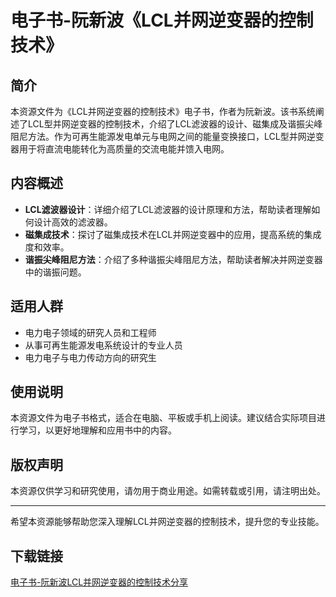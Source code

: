 # 电子书-阮新波《LCL并网逆变器的控制技术》

## 简介

本资源文件为《LCL并网逆变器的控制技术》电子书，作者为阮新波。该书系统阐述了LCL型并网逆变器的控制技术，介绍了LCL滤波器的设计、磁集成及谐振尖峰阻尼方法。作为可再生能源发电单元与电网之间的能量变换接口，LCL型并网逆变器用于将直流电能转化为高质量的交流电能并馈入电网。

## 内容概述

- **LCL滤波器设计**：详细介绍了LCL滤波器的设计原理和方法，帮助读者理解如何设计高效的滤波器。
- **磁集成技术**：探讨了磁集成技术在LCL并网逆变器中的应用，提高系统的集成度和效率。
- **谐振尖峰阻尼方法**：介绍了多种谐振尖峰阻尼方法，帮助读者解决并网逆变器中的谐振问题。

## 适用人群

- 电力电子领域的研究人员和工程师
- 从事可再生能源发电系统设计的专业人员
- 电力电子与电力传动方向的研究生

## 使用说明

本资源文件为电子书格式，适合在电脑、平板或手机上阅读。建议结合实际项目进行学习，以更好地理解和应用书中的内容。

## 版权声明

本资源仅供学习和研究使用，请勿用于商业用途。如需转载或引用，请注明出处。

---

希望本资源能够帮助您深入理解LCL并网逆变器的控制技术，提升您的专业技能。

## 下载链接

[电子书-阮新波LCL并网逆变器的控制技术分享](https://pan.quark.cn/s/286ae30c813e)